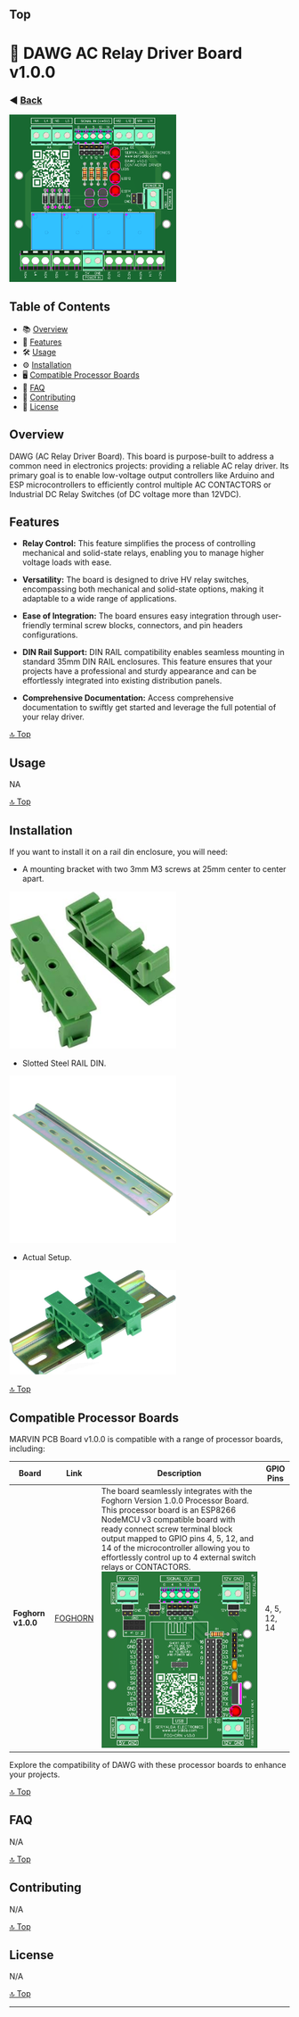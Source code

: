 ## Top
# 🎉 DAWG AC Relay Driver Board v1.0.0
### ◀️ [Back](/)
<img src="3dv1.png" alt="PCB Back" width="300">

<!--📷-->

## Table of Contents

- 📚 [Overview](#overview)
- 🎯 [Features](#features)
- 🛠️ [Usage](#usage)
- ⚙️ [Installation](#installation)
- 🖥️ [Compatible Processor Boards](#compatible-processor-boards)
- 🤝 [FAQ](#faq)
- 🤝 [Contributing](#contributing)
- 📝 [License](#license)


## Overview

DAWG (AC Relay Driver Board). This board is purpose-built to address a common need in electronics projects: providing a reliable AC relay driver. Its primary goal is to enable low-voltage output controllers like Arduino and ESP microcontrollers to efficiently control multiple AC CONTACTORS or Industrial DC Relay Switches (of DC voltage more than 12VDC).

## Features

- **Relay Control:** This feature simplifies the process of controlling mechanical and solid-state relays, enabling you to manage higher voltage loads with ease.

- **Versatility:** The board is designed to drive HV relay switches, encompassing both mechanical and solid-state options, making it adaptable to a wide range of applications.

- **Ease of Integration:** The board ensures easy integration through user-friendly terminal screw blocks, connectors, and pin headers configurations.

- **DIN Rail Support:** DIN RAIL compatibility enables seamless mounting in standard 35mm DIN RAIL enclosures. This feature ensures that your projects have a professional and sturdy appearance and can be effortlessly integrated into existing distribution panels.

- **Comprehensive Documentation:** Access comprehensive documentation to swiftly get started and leverage the full potential of your relay driver.



[🔝 Top](#top)

## Usage

NA

[🔝 Top](#top)

## Installation

If you want to install it on a rail din enclosure, you will need:

- A mounting bracket with two 3mm M3 screws at 25mm center to center apart.
<img src="rail-din-mounting-bracket1.jpg" alt="PCB Back" width="300">

- Slotted Steel RAIL DIN.
<img src="slotted-metal-rail-din1.jpg" alt="PCB Back" width="300">


- Actual Setup.
<img src="mounted-bracket-slotted-metal-rail-din.jpg" alt="PCB Back" width="300">

  
[🔝 Top](#top)

## Compatible Processor Boards

MARVIN PCB Board v1.0.0 is compatible with a range of processor boards, including:

| Board                                  |  Link                                                                                             | Description              | GPIO Pins
|----------------------------------------|---------------------------------------------------------------------------------------------------------|---------------------------|---------------------------|
| **Foghorn v1.0.0**  | [FOGHORN](https://github.com/seryalda/foghorn) | The board seamlessly integrates with the Foghorn Version 1.0.0 Processor Board. This processor board is an ESP8266 NodeMCU v3 compatible board with ready connect screw terminal block output mapped to GPIO pins 4, 5, 12, and 14 of the microcontroller allowing you to effortlessly control up to 4 external switch relays or CONTACTORS. <img src="https://github.com/seryalda/foghorn/raw/main/1.0.0/3dv1.png" alt="PCB Back" width="300">| 4, 5, 12, 14              |

Explore the compatibility of DAWG with these processor boards to enhance your projects.

[🔝 Top](#top)

## FAQ

N/A

[🔝 Top](#top)

## Contributing

N/A

[🔝 Top](#top)

## License

N/A

[🔝 Top](#top)

---
